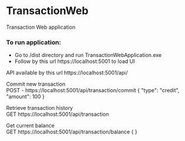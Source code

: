 # TransactionWeb
Transaction Web application

### To run application:

* Go to /dist directory and run TransactionWebApplication.exe
* Follow by this url https://localhost:5001 to load UI

API available by this url https://localhost:5001/api/

Commit new transaction<br>
POST - https://localhost:5001/api/transaction/commit
{
  "type": "credit",
  "amount": 100
}

Retrieve transaction history<br>
GET https://localhost:5001/api/transaction

Get current balance<br>
GET https://localhost:5001/api/transaction/balance
{
}
